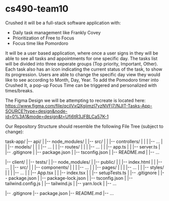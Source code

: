 # cs490-team10

Crushed it will be a full-stack software application with:
  - Daily task management like Frankly Covey
  - Prioritization of Free to Focus
  - Focus time like Pomordoro

It will be a user based application, where once a user signs in they will be able to see all tasks and appointments for one specific day. The tasks list will be divided into three seperate groups (Top priority, Important, Other). Each task also has an icon indicating the current status of the task, to show its progression. Users are able to change the specific day view they would like to see according to Month, Day, Year. To add the Pomodoro timer into Crushed It, a pop-up Focus Time can be triggered and personalized with times/breaks.

The Figma Design we will be attempting to recreate is located here: https://www.figma.com/file/qcilVxQXgiimzI7yzNVFl7/NJIT-Tasks-App-SOURCE?type=design&node-id=0%3A1&mode=design&t=Ufi6tR3JFBLCa57K-1

Our Repository Structure should resemble the following File Tree (subject to change):

task-app/
|-- api/
|   |-- node_modules/
|   |-- src/
|   |   |-- controllers/
|   |   |   |-- ...
|   |   |-- models/
|   |   |   |-- ...
|   |   |-- routes/
|   |   |   |-- ...
|   |   |-- app.ts
|   |   |-- server.ts
|   |-- .gitignore
|   |-- package.json
|   |-- tsconfig.json
|   |-- README.md
|   |-- ...

|-- client/
|   |-- tests/
|   |-- node_modules/
|   |-- public/
|   |   |-- index.html
|   |   |-- ...
|   |-- src/
|   |   |-- components/
|   |   |   |-- ...
|   |   |-- pages/
|   |   |   |-- ...
|   |   |-- styles/
|   |   |   |-- ...
|   |   |-- App.tsx
|   |   |-- index.tsx
|   |   |-- setupTests.ts
|   |-- .gitignore
|   |-- package.json
|   |-- package-lock.json
|   |-- tsconfig.json
|   |-- tailwind.config.js
|   |-- tailwind.js
|   |-- yarn.lock
|   |-- ...

|-- .gitignore
|-- package.json
|-- README.md
|-- ...
